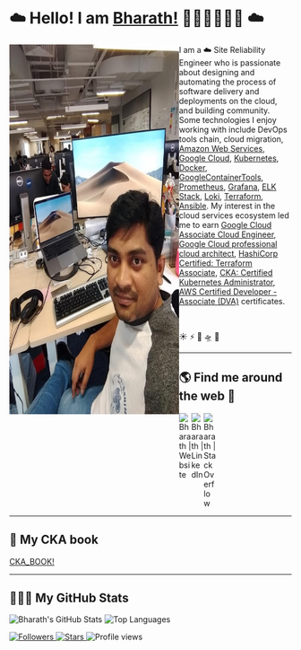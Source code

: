 # ☁️ Hello! I am [Bharath!](https://bharathkumaraju.com) 👋🏾‍👨🏾‍💻🌟 ☁️

<img align="right" src="https://github.com/bharathkumarraju/Bharathkumarraju/blob/main/bharath.jpg" width="303" height="659" alt="banner that says Bharath - a cloud Site Reliability Engineer, alongside an illustration of Bharath" style="float:left;">   

<p align="left">I am a ☁️ Site Reliability Engineer who is passionate about designing and automating the process of software delivery and deployments on the cloud, and building community. Some technologies I enjoy working with include DevOps tools chain, cloud migration, <a href="https://aws.amazon.com/">Amazon Web Services</a>, <a href="https://console.cloud.google.com/">Google Cloud</a>, <a href="https://kubernetes.io/">Kubernetes</a>, <a href="https://www.docker.com/">Docker</a>, <a href="https://github.com/GoogleContainerTools">GoogleContainerTools</a>, <a href="https://prometheus.io/">Prometheus</a>, <a href="https://grafana.com/">Grafana</a>, <a href="https://www.elastic.co/what-is/elk-stack">ELK Stack</a>, <a href="https://grafana.com/oss/loki/">Loki</a>, <a href="https://www.terraform.io/">Terraform</a>, <a href="https://www.ansible.com/overview/it-automation">Ansible</a>. My interest in the cloud services ecosystem led me to earn <a href="https://www.credential.net/f9719cf5-f349-4122-9638-9b8a51980c11#gs.nsc6bc">Google Cloud Associate Cloud Engineer</a>, <a href="https://www.credential.net/57857a8c-f995-463e-8382-1df350e7f9a4#gs.ns8vv8">Google Cloud professional cloud architect</a>, <a href="https://www.credly.com/earner/earned/badge/74df8fde-8b6b-494f-a1c6-5451e1ffba51">HashiCorp Certified: Terraform Associate</a>, <a href="https://www.credly.com/earner/earned/badge/7b5af790-39ad-4197-a281-d1fe713cecb2">CKA: Certified Kubernetes Administrator</a>, <a href="https://github.com/Bharathkumarraju/3_aws_cert_developer_associate#readme">AWS Certified Developer - Associate (DVA)</a> certificates.</p>

<br />

☀ ⚡ 🌈 🛸 🌟

---

## 🌎 Find me around the web 💬

<a href="https://bharathkumaraju.com/">
  <img align="left" alt="Bharath | Website" width="22px" src="https://cdn.jsdelivr.net/npm/simple-icons@3.13.0/icons/googlechrome.svg" />
</a>
<a href="https://www.linkedin.com/in/dasararaju/">
  <img align="left" alt="Bharath | LinkedIn" width="22px" src="https://cdn.jsdelivr.net/npm/simple-icons@v3/icons/linkedin.svg" />
</a>
<a href="https://stackoverflow.com/users/4036804/bharathkumarraju-dasararaju">
  <img align="left" alt="Bharath | StackOverflow" width="22px" src="https://cdn.jsdelivr.net/npm/simple-icons@3.1.0/icons/stackoverflow.svg" />
</a>

<br clear="left"/>

---

## 📖 My CKA book  
[CKA_BOOK!](https://cka.devops4itengineers.com/)

---
## 👨🏾‍💻 My GitHub Stats  
<p align="left">
  <img
    src="https://github-readme-stats.vercel.app/api?username=bharathkumarraju&show_icons=true&count_private=true&hide=issues&theme=tokyonight&hide_border=true&cache_seconds=14400"
    alt="Bharath's GitHub Stats"
    width="450"
  />
  <img
    src="https://github-readme-stats.vercel.app/api/top-langs/?username=bharathkumarraju&layout=compact&theme=tokyonight&hide_border=true&cache_seconds=14400&card_width=450"
    alt="Top Languages"
    width="450"
  />
</p>

<p align="left">
  <a href="https://github.com/bharathkumarraju?tab=followers">
    <img src="https://img.shields.io/github/followers/bharathkumarraju?style=flat-square&color=0e75b6" alt="Followers"/>
  </a>
  <a href="https://github.com/bharathkumarraju">
    <img src="https://img.shields.io/github/stars/bharathkumarraju?affiliations=OWNER%2CCOLLABORATOR&style=flat-square&color=yellow" alt="Stars"/>
  </a>
  <img src="https://komarev.com/ghpvc/?username=bharathkumarraju&label=Profile%20views&color=brightgreen&style=flat-square" alt="Profile views"/>
</p>

